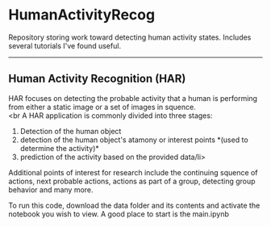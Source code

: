 # HumanActivityRecog
Repository storing work toward detecting human activity states. Includes several tutorials I've found useful.

<hr>

## Human Activity Recognition (HAR)
HAR focuses on detecting the probable activity that a human is performing from either a static image or a set of images in squence.<br>
<br
A HAR application is commonly divided into three stages:<br>
<ol>
<li>Detection of the human object</li>
<li>detection of the human object's atamony or interest points *(used to determine the activity)*</li>
<li>prediction of the activity based on the provided data/li>
</ol>

Additional points of interest for research include the continuing squence of actions, next probable actions, actions as part of a group, detecting group behavior and many more.<br>

To run this code, download the data folder and its contents and activate the notebook you wish to view. 
A good place to start is the main.ipynb 
